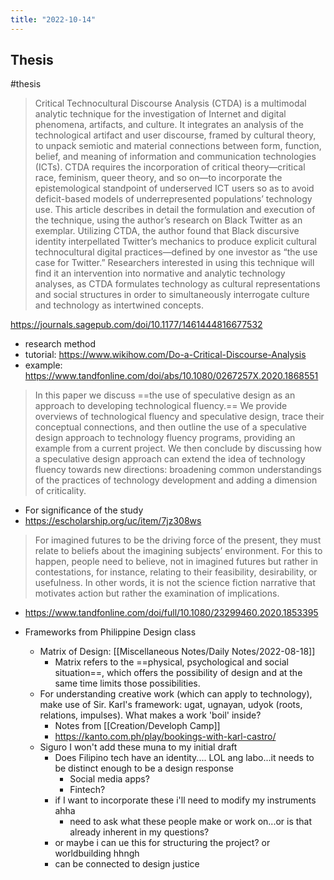 ```yaml
---
title: "2022-10-14"
---
```

## Thesis
#thesis
> Critical Technocultural Discourse Analysis (CTDA) is a multimodal analytic technique for the investigation of Internet and digital phenomena, artifacts, and culture. It integrates an analysis of the technological artifact and user discourse, framed by cultural theory, to unpack semiotic and material connections between form, function, belief, and meaning of information and communication technologies (ICTs). CTDA requires the incorporation of critical theory—critical race, feminism, queer theory, and so on—to incorporate the epistemological standpoint of underserved ICT users so as to avoid deficit-based models of underrepresented populations’ technology use. This article describes in detail the formulation and execution of the technique, using the author’s research on Black Twitter as an exemplar. Utilizing CTDA, the author found that Black discursive identity interpellated Twitter’s mechanics to produce explicit cultural technocultural digital practices—defined by one investor as “the use case for Twitter.” Researchers interested in using this technique will find it an intervention into normative and analytic technology analyses, as CTDA formulates technology as cultural representations and social structures in order to simultaneously interrogate culture and technology as intertwined concepts.

https://journals.sagepub.com/doi/10.1177/1461444816677532
- research method
- tutorial: https://www.wikihow.com/Do-a-Critical-Discourse-Analysis
- example: https://www.tandfonline.com/doi/abs/10.1080/0267257X.2020.1868551

> In this paper we discuss ==the use of speculative design as an approach to developing technological fluency.== We provide overviews of technological fluency and speculative design, trace their conceptual connections, and then outline the use of a speculative design approach to technology fluency programs, providing an example from a current project. We then conclude by discussing how a speculative design approach can extend the idea of technology fluency towards new directions: broadening common understandings of the practices of technology development and adding a dimension of criticality.

- For significance of the study
- https://escholarship.org/uc/item/7jz308ws

> For imagined futures to be the driving force of the present, they must relate to beliefs about the imagining subjects’ environment. For this to happen, people need to believe, not in imagined futures but rather in contestations, for instance, relating to their feasibility, desirability, or usefulness. In other words, it is not the science fiction narrative that motivates action but rather the examination of implications.
- https://www.tandfonline.com/doi/full/10.1080/23299460.2020.1853395

- Frameworks from Philippine Design class
	- Matrix of Design: [[Miscellaneous Notes/Daily Notes/2022-08-18]]
		- Matrix refers to the ==physical, psychological and social situation==, which offers the possibility of design and at the same time limits those possibilities.
	- For understanding creative work (which can apply to technology), make use of Sir. Karl's framework: ugat, ugnayan, udyok (roots, relations, impulses). What makes a work 'boil' inside?
		- Notes from [[Creation/Developh Camp]]
		- https://kanto.com.ph/play/bookings-with-karl-castro/
	- Siguro I won't add these muna to my initial draft
		- Does Filipino tech have an identity.... LOL ang labo...it needs to be distinct enough to be a design response
			- Social media apps?
			- Fintech?
		- if I want to incorporate these i'll need to modify my instruments ahha
			- need to ask what these people make or work on...or is that already inherent in my questions?
		- or maybe i can ue this for structuring the project? or worldbuilding hhngh
		- can be connected to design justice

